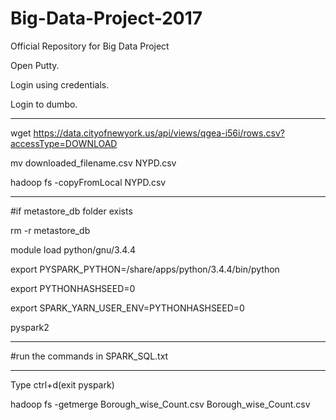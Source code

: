 # Big-Data-Project-2017
 Official Repository for Big Data Project

Open Putty.

Login using credentials.

Login to dumbo.

---------------------------------------

wget https://data.cityofnewyork.us/api/views/qgea-i56i/rows.csv?accessType=DOWNLOAD

mv downloaded_filename.csv NYPD.csv

hadoop fs -copyFromLocal NYPD.csv

----------------------------------------

#if metastore_db folder exists 

rm -r metastore_db

module load python/gnu/3.4.4 

export PYSPARK_PYTHON=/share/apps/python/3.4.4/bin/python 

export PYTHONHASHSEED=0 

export SPARK_YARN_USER_ENV=PYTHONHASHSEED=0

pyspark2


----------------------------------------

#run the commands in SPARK_SQL.txt

------------------------------------------

Type ctrl+d(exit pyspark)

hadoop fs -getmerge Borough_wise_Count.csv Borough_wise_Count.csv

